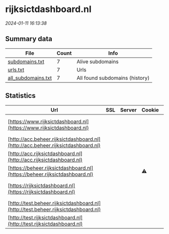# rijksictdashboard.nl
*2024-01-11 16:13:38*
## Summary data


| File       | Count | Info |
|------------|-------|------|
|[subdomains.txt](/data/rijksictdashboard.nl/subdomains.txt)|7|Alive subdomains|
|[urls.txt](/data/rijksictdashboard.nl/urls.txt)|7|Urls|
|[all_subdomains.txt](/data/rijksictdashboard.nl/all_subdomains.txt)|7|All found subdomains (history)|


## Statistics


| Url | SSL | Server | Cookie | HSTS | CSP | XFO | XXP | RP | Tech |Title |
|------------|-------|------|------|------|------|------|------|------|------|------|
|[https://www.rijksictdashboard.nl](https://www.rijksictdashboard.nl)| || |:white_check_mark: | :white_check_mark:| :white_check_mark: | | :white_check_mark: |HSTS|Rijks ICT-dashbo...|
|[http://acc.beheer.rijksictdashboard.nl](http://acc.beheer.rijksictdashboard.nl)| || | | | | | :white_check_mark: |||
|[http://acc.rijksictdashboard.nl](http://acc.rijksictdashboard.nl)| || | | | | | :white_check_mark: |||
|[https://beheer.rijksictdashboard.nl](https://beheer.rijksictdashboard.nl)| ||:warning: |:white_check_mark: | | :white_check_mark: | | :white_check_mark: |HSTS||
|[https://rijksictdashboard.nl](https://rijksictdashboard.nl)| || |:white_check_mark: | :white_check_mark:| :white_check_mark: | | :white_check_mark: |HSTS|Rijks ICT-dashbo...|
|[http://test.beheer.rijksictdashboard.nl](http://test.beheer.rijksictdashboard.nl)| || | | | | | :white_check_mark: |||
|[http://test.rijksictdashboard.nl](http://test.rijksictdashboard.nl)| || | | | | | :white_check_mark: |||